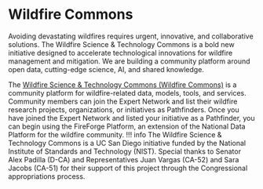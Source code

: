 # Wildfire Commons

Avoiding devastating wildfires requires urgent, innovative, and collaborative solutions. The Wildfire Science & Technology Commons is a bold new initiative designed to accelerate technological innovations for wildfire management and mitigation. We are building a community platform around open data, cutting-edge science, AI, and shared knowledge.

The [Wildfire Science & Technology Commons (Wildfire Commons)](https://www.wildfirecommons.org/) is a community platform for wildfire-related data, models, tools, and services. Community members can join the Expert Network and list their wildfire research projects, organizations, or initiatives as Pathfinders. Once you have joined the Expert Network and listed your initiative as a Pathfinder, you can begin using the FireForge Platform, an extension of the National Data Platform for the wildfire community.
!!! info
The Wildfire Science & Technology Commons is a UC San Diego initiative funded by the National Institute of Standards and Technology (NIST). Special thanks to Senator Alex Padilla (D-CA) and Representatives Juan Vargas (CA-52) and Sara Jacobs (CA-51) for their support of this project through the Congressional appropriations process.